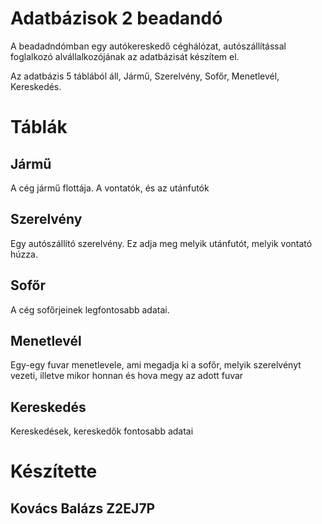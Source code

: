 # Adatbázisok 2 beadandó

A beadadndómban egy autókereskedő céghálózat, autószállítással foglalkozó alvállalkozójának az adatbázisát készítem el.

Az adatbázis 5 táblából áll, Jármű, Szerelvény, Sofőr, Menetlevél, Kereskedés.

# Táblák

## Jármű
A cég jármű flottája. A vontatók, és az utánfutók
## Szerelvény
Egy autószállító szerelvény. Ez adja meg melyik utánfutót, melyik vontató húzza.
## Sofőr
A cég sofőrjeinek legfontosabb adatai.
## Menetlevél
Egy-egy fuvar menetlevele, ami megadja ki a sofőr, melyik szerelvényt vezeti, illetve mikor honnan és hova megy az adott fuvar
## Kereskedés
Kereskedések, kereskedők fontosabb adatai

# Készítette
## Kovács Balázs Z2EJ7P


